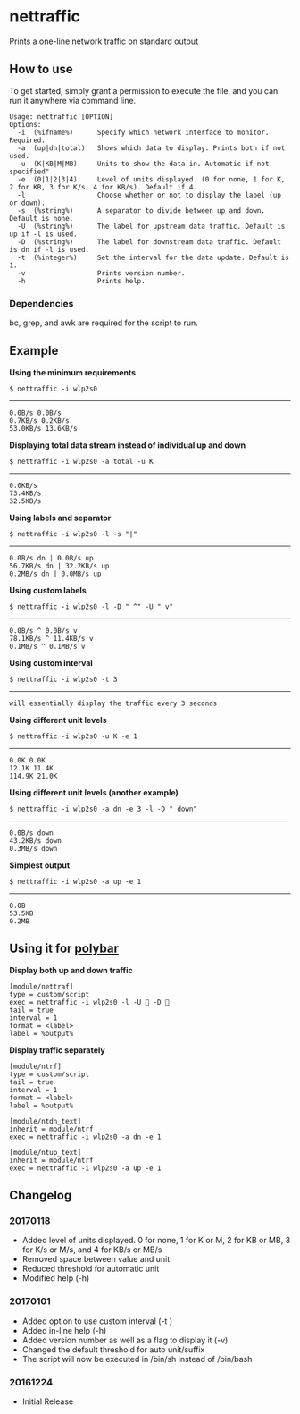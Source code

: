 # nettraffic
Prints a one-line network traffic on standard output

## How to use
To get started, simply grant a permission to execute the file, and you can run it anywhere via command line.

    Usage: nettraffic [OPTION]
    Options:
      -i  (%ifname%)      Specify which network interface to monitor. Required.
      -a  (up|dn|total)   Shows which data to display. Prints both if not used.
      -u  (K|KB|M|MB)     Units to show the data in. Automatic if not specified"
      -e  (0|1|2|3|4)     Level of units displayed. (0 for none, 1 for K, 2 for KB, 3 for K/s, 4 for KB/s). Default if 4.
      -l                  Choose whether or not to display the label (up or down).
      -s  (%string%)      A separator to divide between up and down. Default is none.
      -U  (%string%)      The label for upstream data traffic. Default is up if -l is used.
      -D  (%string%)      The label for downstream data traffic. Default is dn if -l is used.
      -t  (%integer%)     Set the interval for the data update. Default is 1.
      -v                  Prints version number.
      -h                  Prints help.

### Dependencies

bc, grep, and awk are required for the script to run.

## Example
**Using the minimum requirements**

    $ nettraffic -i wlp2s0
---

    0.0B/s 0.0B/s
    0.7KB/s 0.2KB/s
    53.0KB/s 13.6KB/s

**Displaying total data stream instead of individual up and down**

    $ nettraffic -i wlp2s0 -a total -u K
---

    0.0KB/s
    73.4KB/s
    32.5KB/s

**Using labels and separator**

    $ nettraffic -i wlp2s0 -l -s "|"
---

    0.0B/s dn | 0.0B/s up
    56.7KB/s dn | 32.2KB/s up
    0.2MB/s dn | 0.0MB/s up

**Using custom labels**

    $ nettraffic -i wlp2s0 -l -D " ^" -U " v"
---

    0.0B/s ^ 0.0B/s v
    78.1KB/s ^ 11.4KB/s v
    0.1MB/s ^ 0.1MB/s v

**Using custom interval**

    $ nettraffic -i wlp2s0 -t 3
---

    will essentially display the traffic every 3 seconds

**Using different unit levels**

    $ nettraffic -i wlp2s0 -u K -e 1
---

    0.0K 0.0K
    12.1K 11.4K
    114.9K 21.0K

**Using different unit levels (another example)**

    $ nettraffic -i wlp2s0 -a dn -e 3 -l -D " down"
---

    0.0B/s down
    43.2KB/s down
    0.3MB/s down

**Simplest output**

    $ nettraffic -i wlp2s0 -a up -e 1
---

    0.0B
    53.5KB
    0.2MB

## Using it for [polybar](https://github.com/jaagr/polybar/)

**Display both up and down traffic**

    [module/nettraf]
    type = custom/script
    exec = nettraffic -i wlp2s0 -l -U  -D 
    tail = true
    interval = 1
    format = <label>
    label = %output%

**Display traffic separately**

    [module/ntrf]
    type = custom/script
    tail = true
    interval = 1
    format = <label>
    label = %output%

    [module/ntdn_text]
    inherit = module/ntrf
    exec = nettraffic -i wlp2s0 -a dn -e 1

    [module/ntup_text]
    inherit = module/ntrf
    exec = nettraffic -i wlp2s0 -a up -e 1

## Changelog

### 20170118
* Added level of units displayed. 0 for none, 1 for K or M, 2 for KB or MB, 3 for K/s or M/s, and 4 for KB/s or MB/s
* Removed space between value and unit
* Reduced threshold for automatic unit
* Modified help (-h)

### 20170101

* Added option to use custom interval (-t <seconds>)
* Added in-line help (-h)
* Added version number as well as a flag to display it (-v)
* Changed the default threshold for auto unit/suffix
* The script will now be executed in /bin/sh instead of /bin/bash

### 20161224

* Initial Release
